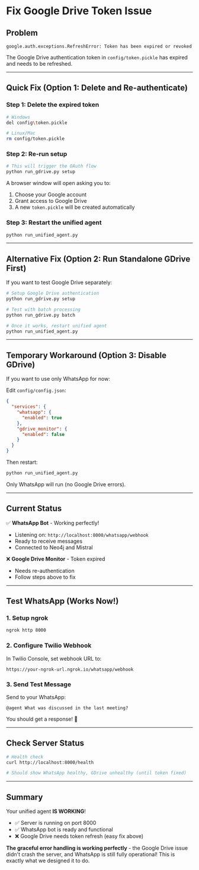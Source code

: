 # Fix Google Drive Token Issue

## Problem
```
google.auth.exceptions.RefreshError: Token has been expired or revoked
```

The Google Drive authentication token in `config/token.pickle` has expired and needs to be refreshed.

---

## Quick Fix (Option 1: Delete and Re-authenticate)

### Step 1: Delete the expired token
```bash
# Windows
del config\token.pickle

# Linux/Mac
rm config/token.pickle
```

### Step 2: Re-run setup
```bash
# This will trigger the OAuth flow
python run_gdrive.py setup
```

A browser window will open asking you to:
1. Choose your Google account
2. Grant access to Google Drive
3. A new `token.pickle` will be created automatically

### Step 3: Restart the unified agent
```bash
python run_unified_agent.py
```

---

## Alternative Fix (Option 2: Run Standalone GDrive First)

If you want to test Google Drive separately:

```bash
# Setup Google Drive authentication
python run_gdrive.py setup

# Test with batch processing
python run_gdrive.py batch

# Once it works, restart unified agent
python run_unified_agent.py
```

---

## Temporary Workaround (Option 3: Disable GDrive)

If you want to use only WhatsApp for now:

Edit `config/config.json`:
```json
{
  "services": {
    "whatsapp": {
      "enabled": true
    },
    "gdrive_monitor": {
      "enabled": false
    }
  }
}
```

Then restart:
```bash
python run_unified_agent.py
```

Only WhatsApp will run (no Google Drive errors).

---

## Current Status

✅ **WhatsApp Bot** - Working perfectly!
- Listening on: `http://localhost:8000/whatsapp/webhook`
- Ready to receive messages
- Connected to Neo4j and Mistral

❌ **Google Drive Monitor** - Token expired
- Needs re-authentication
- Follow steps above to fix

---

## Test WhatsApp (Works Now!)

### 1. Setup ngrok
```bash
ngrok http 8000
```

### 2. Configure Twilio Webhook
In Twilio Console, set webhook URL to:
```
https://your-ngrok-url.ngrok.io/whatsapp/webhook
```

### 3. Send Test Message
Send to your WhatsApp:
```
@agent What was discussed in the last meeting?
```

You should get a response! 🎉

---

## Check Server Status

```bash
# Health check
curl http://localhost:8000/health

# Should show WhatsApp healthy, GDrive unhealthy (until token fixed)
```

---

## Summary

Your unified agent **IS WORKING**! 

- ✅ Server is running on port 8000
- ✅ WhatsApp bot is ready and functional
- ❌ Google Drive needs token refresh (easy fix above)

**The graceful error handling is working perfectly** - the Google Drive issue didn't crash the server, and WhatsApp is still fully operational! This is exactly what we designed it to do.


